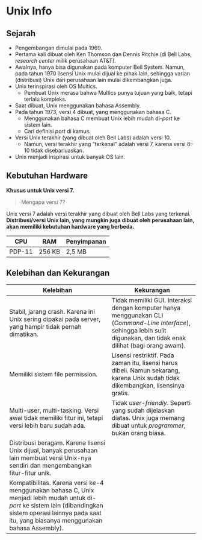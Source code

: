 # Unix Info
## Sejarah
- Pengembangan dimulai pada 1969.
- Pertama kali dibuat oleh Ken Thomson dan Dennis Ritchie (di Bell Labs, *research center* milik perusahaan AT&T).
- Awalnya, hanya bisa digunakan pada komputer Bell System. Namun, pada tahun 1970 lisensi Unix mulai dijual ke pihak lain, sehingga varian (distribusi) Unix dari perusahaan lain mulai dikembangkan juga.
- Unix terinspirasi oleh OS Multics.
    - Pembuat Unix merasa bahwa Multics punya tujuan yang baik, tetapi terlalu kompleks.
- Saat dibuat, Unix menggunakan bahasa Assembly.
- Pada tahun 1973, versi 4 dibuat, yang menggunakan bahasa C.
    - Menggunakan bahasa C membuat Unix lebih mudah di-*port* ke sistem lain.
    - Cari definisi *port* di kamus.
- Versi Unix terakhir (yang dibuat oleh Bell Labs) adalah versi 10.
    - Namun, versi terakhir yang “terkenal” adalah versi 7, karena versi 8–10 tidak disebarluaskan.
- Unix menjadi inspirasi untuk banyak OS lain.

## Kebutuhan Hardware
**Khusus untuk Unix versi 7.**
>Mengapa versi 7?

Unix versi 7 adalah versi terakhir yang dibuat oleh Bell Labs yang terkenal. **Distribusi/versi Unix lain, yang mungkin juga dibuat oleh perusahaan lain, akan memiliki kebutuhan hardware yang berbeda.**

CPU    | RAM    | Penyimpanan
------ | ------ | -----------
PDP-11 | 256 KB | 2,5 MB

## Kelebihan dan Kekurangan

Kelebihan | Kekurangan
--------- | ----------
Stabil, jarang crash. Karena ini Unix sering dipakai pada server, yang hampir tidak pernah dimatikan. | Tidak memiliki GUI. Interaksi dengan komputer hanya menggunakan CLI (*Command-Line Interface*), sehingga lebih sulit digunakan, dan tidak enak dilihat (bagi orang awam).
Memiliki sistem file permission. | Lisensi restriktif. Pada zaman itu, lisensi harus dibeli. Namun sekarang, karena Unix sudah tidak dikembangkan, lisensinya gratis.
Multi-user, multi-tasking. Versi awal tidak memiliki fitur ini, tetapi versi lebih baru sudah ada. | Tidak *user-friendly*. Seperti yang sudah dijelaskan diatas. Unix juga memang dibuat untuk *programmer*, bukan orang biasa.
Distribusi beragam. Karena lisensi Unix dijual, banyak perusahaan lain membuat versi Unix-nya sendiri dan mengembangkan fitur-fitur unik. | 
Kompatibilitas. Karena versi ke-4 menggunakan bahasa C, Unix menjadi lebih mudah untuk di-*port* ke sistem lain (dibandingkan sistem operasi lainnya pada saat itu, yang biasanya menggunakan bahasa Assembly). |





